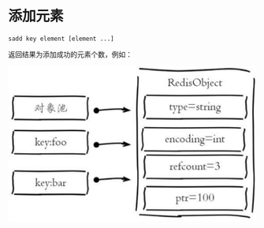 # 添加元素

```text
sadd key element [element ...]
```

返回结果为添加成功的元素个数，例如：

![](../../.gitbook/assets/image%20%2899%29.png)

